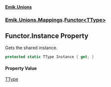 #### [Emik.Unions](index.md 'index')
### [Emik.Unions.Mappings](Emik.Unions.Mappings.md 'Emik.Unions.Mappings').[Functor&lt;TType&gt;](Functor_TType_.md 'Emik.Unions.Mappings.Functor<TType>')

## Functor<TType>.Instance Property

Gets the shared instance.

```csharp
protected static TType Instance { get; }
```

#### Property Value
[TType](Functor_TType_.md#Emik.Unions.Mappings.Functor_TType_.TType 'Emik.Unions.Mappings.Functor<TType>.TType')